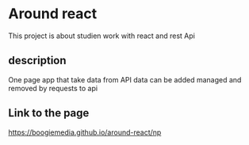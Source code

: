 # Around react
This project is about studien work with react and rest Api

## description
One page app that take data from API
data can be added managed and removed by requests to api

## Link to the page
https://boogiemedia.github.io/around-react/np